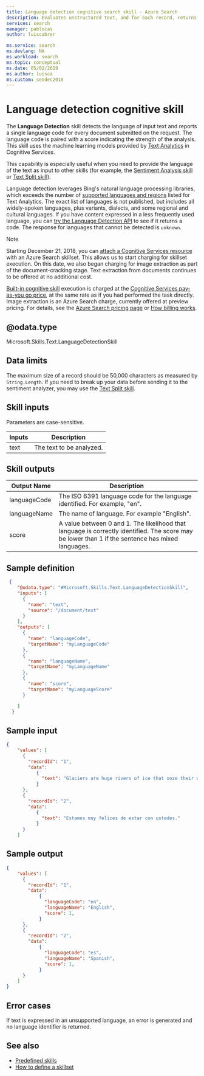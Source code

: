 ```yaml
---
title: Language detection cognitive search skill - Azure Search
description: Evaluates unstructured text, and for each record, returns a language identifier with a score indicating the strength of the analysis in an Azure Search enrichment pipeline.
services: search
manager: pablocas
author: luiscabrer

ms.service: search
ms.devlang: NA
ms.workload: search
ms.topic: conceptual
ms.date: 05/02/2019
ms.author: luisca
ms.custom: seodec2018
---
```

#	Language detection cognitive skill

The **Language Detection** skill detects the language of input text and reports a single language code for every document submitted on the request. The language code is paired with a score indicating the strength of the analysis. This skill uses the machine learning models provided by [Text Analytics](https://docs.microsoft.com/azure/cognitive-services/text-analytics/overview) in Cognitive Services.

This capability is especially useful when you need to provide the language of the text as input to other skills (for example, the [Sentiment Analysis skill](cognitive-search-skill-sentiment.md) or [Text Split skill](cognitive-search-skill-textsplit.md)).

Language detection leverages Bing's natural language processing libraries, which exceeds the number of [supported languages and regions](https://docs.microsoft.com/azure/cognitive-services/text-analytics/language-support) listed for Text Analytics. The exact list of languages is not published, but includes all widely-spoken languages, plus variants, dialects, and some regional and cultural languages. If you have content expressed in a less frequently used language, you can [try the Language Detection API](https://westus.dev.cognitive.microsoft.com/docs/services/TextAnalytics.V2.0/operations/56f30ceeeda5650db055a3c7) to see if it returns a code. The response for languages that cannot be detected is `unknown`.

> [!NOTE]
> Starting December 21, 2018, you can [attach a Cognitive Services resource](cognitive-search-attach-cognitive-services.md) with an Azure Search skillset. This allows us to start charging for skillset execution. On this date, we also began charging for image extraction as part of the document-cracking stage. Text extraction from documents continues to be offered at no additional cost.
>
> [Built-in cognitive skill](cognitive-search-predefined-skills.md) execution is charged at the [Cognitive Services pay-as-you go price](https://azure.microsoft.com/pricing/details/cognitive-services), at the same rate as if you had performed the task directly. Image extraction is an Azure Search charge, currently offered at preview pricing. For details, see the [Azure Search pricing page](https://go.microsoft.com/fwlink/?linkid=2042400) or [How billing works](search-sku-tier.md#how-billing-works).

## @odata.type  
Microsoft.Skills.Text.LanguageDetectionSkill

## Data limits
The maximum size of a record should be 50,000 characters as measured by `String.Length`. If you need to break up your data before sending it to the sentiment analyzer, you may use the [Text Split skill](cognitive-search-skill-textsplit.md).

## Skill inputs

Parameters are case-sensitive.

| Inputs	 | Description |
|--------------------|-------------|
| text | The text to be analyzed.|

## Skill outputs

| Output Name	 | Description |
|--------------------|-------------|
| languageCode | The ISO 6391 language code for the language identified. For example, "en". |
| languageName | The name of language. For example "English". |
| score | A value between 0 and 1. The likelihood that language is correctly identified. The score may be lower than 1 if the sentence has mixed languages.  |

##	Sample definition

```json
 {
    "@odata.type": "#Microsoft.Skills.Text.LanguageDetectionSkill",
    "inputs": [
      {
        "name": "text",
        "source": "/document/text"
      }
    ],
    "outputs": [
      {
        "name": "languageCode",
        "targetName": "myLanguageCode"
      },
      {
        "name": "languageName",
        "targetName": "myLanguageName"
      },
      {
        "name": "score",
        "targetName": "myLanguageScore"
      }

    ]
  }
```

##	Sample input

```json
{
    "values": [
      {
        "recordId": "1",
        "data":
           {
             "text": "Glaciers are huge rivers of ice that ooze their way over land, powered by gravity and their own sheer weight. "
           }
      },
      {
        "recordId": "2",
        "data":
           {
             "text": "Estamos muy felices de estar con ustedes."
           }
      }
    ]
```


##	Sample output

```json
{
    "values": [
      {
        "recordId": "1",
        "data":
            {
              "languageCode": "en",
              "languageName": "English",
              "score": 1,
            }
      },
      {
        "recordId": "2",
        "data":
            {
              "languageCode": "es",
              "languageName": "Spanish",
              "score": 1,
            }
      }
    ]
}
```


## Error cases
If text is expressed in an unsupported language, an error is generated and no language identifier is returned.

## See also

+ [Predefined skills](cognitive-search-predefined-skills.md)
+ [How to define a skillset](cognitive-search-defining-skillset.md)
